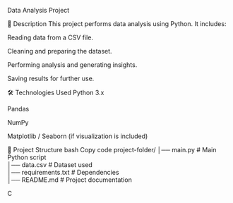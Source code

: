 Data Analysis Project

📌 Description
This project performs data analysis using Python.
It includes:

Reading data from a CSV file.

Cleaning and preparing the dataset.

Performing analysis and generating insights.

Saving results for further use.

🛠 Technologies Used
Python 3.x

Pandas

NumPy

Matplotlib / Seaborn (if visualization is included)

📂 Project Structure
bash
Copy code
project-folder/
│── main.py            # Main Python script  
│── data.csv           # Dataset used  
│── requirements.txt   # Dependencies  
│── README.md          # Project documentation  













C
